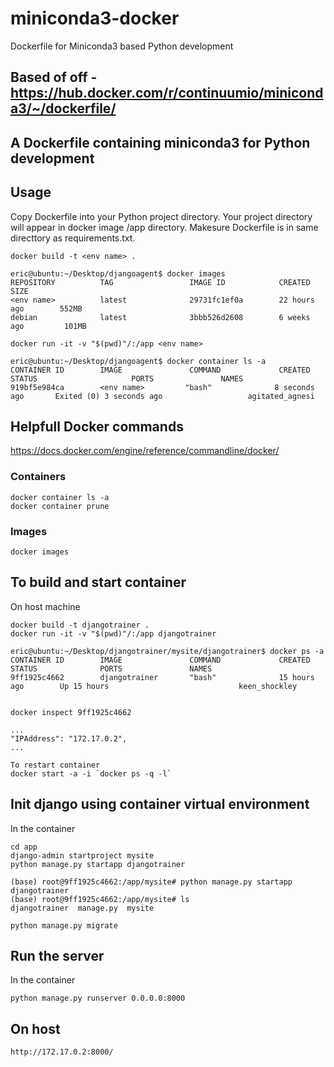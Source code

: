 # miniconda3-docker
Dockerfile for Miniconda3 based Python development

## Based of off - https://hub.docker.com/r/continuumio/miniconda3/~/dockerfile/

## A Dockerfile containing miniconda3 for Python development

## Usage

Copy Dockerfile into your Python project directory.
Your project directory will appear in docker image /app directory.
Makesure Dockerfile is in same directtory as requirements.txt.

```
docker build -t <env name> .

eric@ubuntu:~/Desktop/djangoagent$ docker images
REPOSITORY          TAG                 IMAGE ID            CREATED             SIZE
<env name>          latest              29731fc1ef0a        22 hours ago        552MB
debian              latest              3bbb526d2608        6 weeks ago         101MB

docker run -it -v "$(pwd)"/:/app <env name>

eric@ubuntu:~/Desktop/djangoagent$ docker container ls -a
CONTAINER ID        IMAGE               COMMAND             CREATED             STATUS                     PORTS               NAMES
919bf5e984ca        <env name>         "bash"              8 seconds ago       Exited (0) 3 seconds ago                   agitated_agnesi
```

## Helpfull Docker commands

https://docs.docker.com/engine/reference/commandline/docker/

### Containers

```
docker container ls -a
docker container prune
```

### Images

```
docker images
```

## To build and start container

On host machine
```
docker build -t djangotrainer .
docker run -it -v "$(pwd)"/:/app djangotrainer

eric@ubuntu:~/Desktop/djangotrainer/mysite/djangotrainer$ docker ps -a
CONTAINER ID        IMAGE               COMMAND             CREATED             STATUS              PORTS               NAMES
9ff1925c4662        djangotrainer       "bash"              15 hours ago        Up 15 hours                             keen_shockley


docker inspect 9ff1925c4662

...
"IPAddress": "172.17.0.2",
...

To restart container
docker start -a -i `docker ps -q -l`

```

## Init django using container virtual environment 

In the container

```
cd app
django-admin startproject mysite
python manage.py startapp djangotrainer

(base) root@9ff1925c4662:/app/mysite# python manage.py startapp djangotrainer
(base) root@9ff1925c4662:/app/mysite# ls
djangotrainer  manage.py  mysite

python manage.py migrate
```

## Run the server 

In the container

```
python manage.py runserver 0.0.0.0:8000 
```

## On host

```
http://172.17.0.2:8000/
```
